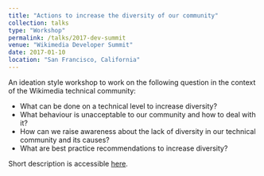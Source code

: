 ```yaml
---
title: "Actions to increase the diversity of our community"
collection: talks
type: "Workshop"
permalink: /talks/2017-dev-summit
venue: "Wikimedia Developer Summit"
date: 2017-01-10
location: "San Francisco, California"
---
```


An ideation style workshop to work on the following question in the context of the Wikimedia technical community:

* What can be done on a technical level to increase diversity?
* What behaviour is unacceptable to our community and how to deal with it?
* How can we raise awareness about the lack of diversity in our technical community and its causes?
* What are best practice recommendations to increase diversity?

Short description is accessible [here](https://phabricator.wikimedia.org/T148598).
